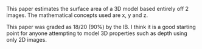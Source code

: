 This paper estimates the surface area of a 3D model based entirely off 2 images. The mathematical concepts used are x, y and z. 

This paper was graded as 18/20 (90%) by the IB. I think it is a good starting point for anyone attempting to model 3D properties such as depth using only 2D images.
